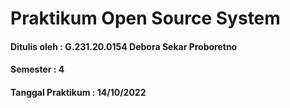 # Praktikum Open Source System
#### Ditulis oleh : G.231.20.0154 Debora Sekar Proboretno
#### Semester : 4
#### Tanggal Praktikum : 14/10/2022